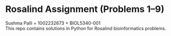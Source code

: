 # Rosalind Assignment (Problems 1–9)
Sushma Palli + 1002232673 + BIOL5340-001 <br>
This repo contains solutions in Python for Rosalind bioinformatics problems.
